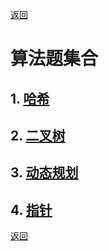 [返回](./#/)

# 算法题集合

## 1. [哈希](./#/algorithm-hash)

## 2. [二叉树](./#/binary-tree)

## 3. [动态规划](./#/algorithm-dynamic)

## 4. [指针](./#/algorithm-pointer)

[返回](./#/)